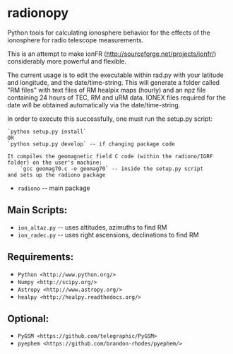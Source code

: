 # radionopy
Python tools for calculating ionosphere behavior for the effects of
the ionosphere for radio telescope measurements.

This is an attempt to make ionFR
(http://sourceforge.net/projects/ionfr/) considerably more powerful
and flexible.

The current usage is to edit the executable within rad.py with your latitude and longitude, and the date/time-string. This will generate a folder called "RM files" with text files of RM healpix maps (hourly) and an npz file containing 24 hours of TEC, RM and uRM data. IONEX files required for the date will be obtained automatically via the date/time-string.

In order to execute this successfully, one must run the setup.py script:

    `python setup.py install`
    OR
    `python setup.py develop` -- if changing package code

    It compiles the geomagnetic field C code (within the radiono/IGRF folder) on the user's machine:
        `gcc geomag70.c -o geomag70` -- inside the setup.py script
    and sets up the radiono package

* `radiono` -- main package

Main Scripts:
-------------
* `ion_altaz.py` -- uses altitudes, azimuths to find RM
* `ion_radec.py` -- uses right ascensions, declinations to find RM

Requirements:
-------------
* `Python <http://www.python.org/>`
* `Numpy <http://scipy.org/>`
* `Astropy <http://www.astropy.org/>`
* `healpy <http://healpy.readthedocs.org/>`

Optional:
---------
* `PyGSM <https://github.com/telegraphic/PyGSM>`
* `pyephem <https://github.com/brandon-rhodes/pyephem/>`

